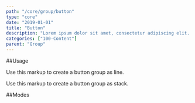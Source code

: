 ```yaml
---
path: "/core/group/button"
type: "core"
date: "2019-01-01"
title: "Button"
description: "Lorem ipsum dolor sit amet, consectetur adipiscing elit. Nunc tempus laoreet leo sit amet iaculis."
categories: ["100-Content"]
parent: "Group"
---
```


##Usage

Use this markup to create a button group as line.

<script type="text/plain" class="language-markup">
  <div class="group">
  
    <button type="button" class="btn">
      <span><!-- content --></span>
    </button>
    
    <button type="button" class="btn">
      <span><!-- content --></span>
    </button>
    
  </div>
</script>

Use this markup to create a button group as stack.

<script type="text/plain" class="language-markup">
  <div class="group">
  
    <div class="group_inner">
      <button type="button" class="btn">
        <span><!-- content --></span>
      </button>
      
      <button type="button" class="btn">
        <span><!-- content --></span>
      </button>
      
    </div>
  </div>
</script>

##Modes

<demo>
  <demovanilla src="demos/inline/demos/group/button-line" >
  </demovanilla>
  <demovanilla src="demos/inline/demos/group/button-stack">
  </demovanilla>
</demo>
